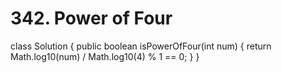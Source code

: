 # 342. Power of Four

class Solution { public boolean isPowerOfFour\(int num\) { return Math.log10\(num\) / Math.log10\(4\) % 1 == 0; } }


